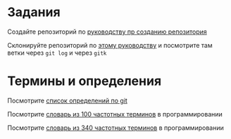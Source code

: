 # Задания

Создайте репозиторий по [руководству пр созданию репозитория](https://github.com/StiveBuch/cpp_lessons/blob/main/git_ex_repo.md)

Склонируйте репозиторий по [этому руководству](https://github.com/StiveBuch/cpp_lessons/blob/main/git_ex_clone_1.md) и посмотрите там ветки через `git log` и через `gitk`

# Термины и определения

Посмотрите [список определений по git](https://github.com/StiveBuch/cpp_lessons/blob/main/terms_git.md)

Посмотрите [словарь из 100 частотных терминов](https://github.com/StiveBuch/cpp_lessons/blob/main/terms_programming_100.md) в программировании

Посмотрите [словарь из 340 частотных терминов](https://github.com/StiveBuch/cpp_lessons/blob/main/terms_340.md) в программировании
